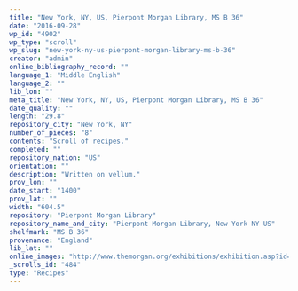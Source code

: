 ```yaml
---
title: "New York, NY, US, Pierpont Morgan Library, MS B 36"
date: "2016-09-28"
wp_id: "4902"
wp_type: "scroll"
wp_slug: "new-york-ny-us-pierpont-morgan-library-ms-b-36"
creator: "admin"
online_bibliography_record: ""
language_1: "Middle English"
language_2: ""
lib_lon: ""
meta_title: "New York, NY, US, Pierpont Morgan Library, MS B 36"
date_quality: ""
length: "29.8"
repository_city: "New York, NY"
number_of_pieces: "8"
contents: "Scroll of recipes."
completed: ""
repository_nation: "US"
orientation: ""
description: "Written on vellum."
prov_lon: ""
date_start: "1400"
prov_lat: ""
width: "604.5"
repository: "Pierpont Morgan Library"
repository_name_and_city: "Pierpont Morgan Library, New York NY US"
shelfmark: "MS B 36"
provenance: "England"
lib_lat: ""
online_images: "http://www.themorgan.org/exhibitions/exhibition.asp?id=77"
_scrolls_id: "484"
type: "Recipes"
---
```



